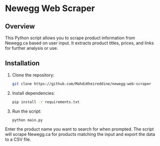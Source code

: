 # Newegg Web Scraper

## Overview

This Python script allows you to scrape product information from Newegg.ca based on user input. It extracts product titles, prices, and links for further analysis or use.

## Installation

1. Clone the repository:
   ```bash
   git clone https://github.com/MahdiKheireddine/newegg-web-scraper

2. Install dependencies:
   ```bash
   pip install -r requirements.txt


3. Run the script:
   ```bash
   python main.py
Enter the product name you want to search for when prompted.
The script will scrape Newegg.ca for products matching the input and export the data to a CSV file.
